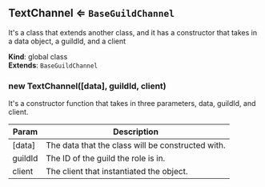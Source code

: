<a name="TextChannel"></a>

## TextChannel ⇐ <code>BaseGuildChannel</code>
It's a class that extends another class, and it has a constructor that takes in a data object, a
guildId, and a client

**Kind**: global class  
**Extends**: <code>BaseGuildChannel</code>  
<a name="new_TextChannel_new"></a>

### new TextChannel([data], guildId, client)
It's a constructor function that takes in three parameters, data, guildId, and client.


| Param | Description |
| --- | --- |
| [data] | The data that the class will be constructed with. |
| guildId | The ID of the guild the role is in. |
| client | The client that instantiated the object. |

